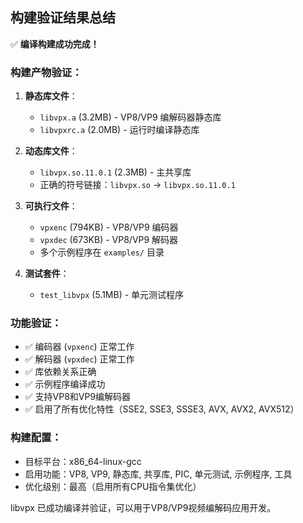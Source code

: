 ## 构建验证结果总结

✅ **编译构建成功完成！**

### 构建产物验证：

1. **静态库文件**：
   - `libvpx.a` (3.2MB) - VP8/VP9 编解码器静态库
   - `libvpxrc.a` (2.0MB) - 运行时编译静态库

2. **动态库文件**：
   - `libvpx.so.11.0.1` (2.3MB) - 主共享库
   - 正确的符号链接：`libvpx.so` → `libvpx.so.11.0.1`

3. **可执行文件**：
   - `vpxenc` (794KB) - VP8/VP9 编码器
   - `vpxdec` (673KB) - VP8/VP9 解码器
   - 多个示例程序在 `examples/` 目录

4. **测试套件**：
   - `test_libvpx` (5.1MB) - 单元测试程序

### 功能验证：
- ✅ 编码器 (`vpxenc`) 正常工作
- ✅ 解码器 (`vpxdec`) 正常工作  
- ✅ 库依赖关系正确
- ✅ 示例程序编译成功
- ✅ 支持VP8和VP9编解码器
- ✅ 启用了所有优化特性（SSE2, SSE3, SSSE3, AVX, AVX2, AVX512）

### 构建配置：
- 目标平台：x86_64-linux-gcc
- 启用功能：VP8, VP9, 静态库, 共享库, PIC, 单元测试, 示例程序, 工具
- 优化级别：最高（启用所有CPU指令集优化）

libvpx 已成功编译并验证，可以用于VP8/VP9视频编解码应用开发。
